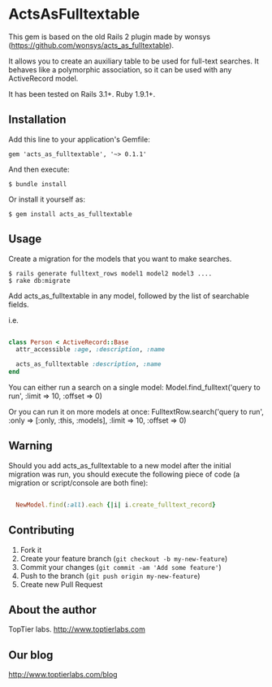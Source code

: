 # ActsAsFulltextable

This gem is based on the old Rails 2 plugin made by wonsys (https://github.com/wonsys/acts_as_fulltextable). 

It allows you to create an auxiliary table to be used for full-text searches.
It behaves like a polymorphic association, so it can be used with any
ActiveRecord model.


It has been tested on Rails 3.1+. Ruby 1.9.1+.

## Installation

Add this line to your application's Gemfile:

    gem 'acts_as_fulltextable', '~> 0.1.1'

And then execute:

    $ bundle install

Or install it yourself as:

    $ gem install acts_as_fulltextable


## Usage

Create a migration for the models that you want to make searches. 

    $ rails generate fulltext_rows model1 model2 model3 ....
    $ rake db:migrate


Add acts_as_fulltextable in any model, followed by the list of searchable fields.

i.e. 
```ruby 

class Person < ActiveRecord::Base
  attr_accessible :age, :description, :name

  acts_as_fulltextable :description, :name
end

```

You can either run a search on a single model:
  Model.find_fulltext('query to run', :limit => 10, :offset => 0)

Or you can run it on more models at once:
  FulltextRow.search('query to run', :only => [:only, :this, :models], :limit => 10, :offset => 0)

## Warning

Should you add acts_as_fulltextable to a new model after the initial migration was run,
you should execute the following piece of code (a migration or script/console are both fine):
  
```ruby 

  NewModel.find(:all).each {|i| i.create_fulltext_record}

```

## Contributing

1. Fork it
2. Create your feature branch (`git checkout -b my-new-feature`)
3. Commit your changes (`git commit -am 'Add some feature'`)
4. Push to the branch (`git push origin my-new-feature`)
5. Create new Pull Request

## About the author

TopTier labs. http://www.toptierlabs.com

## Our blog

http://www.toptierlabs.com/blog
